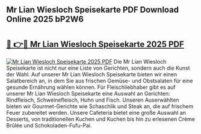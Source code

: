 ## Mr Lian Wiesloch Speisekarte PDF Download Online 2025 bP2W6

# <h2><a href="http://gccei3.nevu.top/?p=Mr+Lian+Wiesloch+Speisekarte">🔗 👉🔴 Mr Lian Wiesloch Speisekarte 2025 PDF</a></h2>

[![Mr Lian Wiesloch Speisekarte 2025 PDF](https://i.imgur.com/dBaPXMq.png)](http://gccei3.nevu.top/?p=Mr+Lian+Wiesloch+Speisekarte)
Die Mr Lian Wiesloch Speisekarte ist nicht nur eine Liste von Gerichten, sondern auch die Kunst der Wahl. Auf unserer Mr Lian Wiesloch Speisekarte bieten wir einen Salatbereich an, in dem Sie aus frischen Gemüse- und Obstsalaten für eine gesunde Ernährung wählen können. Für Fleischliebhaber gibt es auf unserer Mr Lian Wiesloch Speisekarte eine Auswahl an Gerichten: Rindfleisch, Schweinefleisch, Huhn und Fisch. Unseren Auserwählten bieten wir Gourmet-Gerichte wie Schaschlik und Steak an, die auf frischem Feuer zubereitet werden. Unsere Cafeteria bietet eine große Auswahl an Desserts, von traditionellen Kuchen und Kuchen bis hin zu erlesenen Crème Brûlée und Schokoladen-Fufu-Pai.
